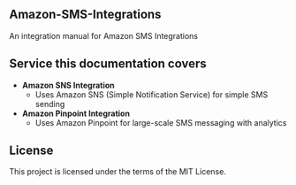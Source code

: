 ## Amazon-SMS-Integrations

An integration manual for Amazon SMS Integrations



## Service this documentation covers

- **Amazon SNS Integration**
  - Uses Amazon SNS (Simple Notification Service) for simple SMS sending
- **Amazon Pinpoint Integration**
  - Uses Amazon Pinpoint for large-scale SMS messaging with analytics



## License

This project is licensed under the terms of the MIT License.
